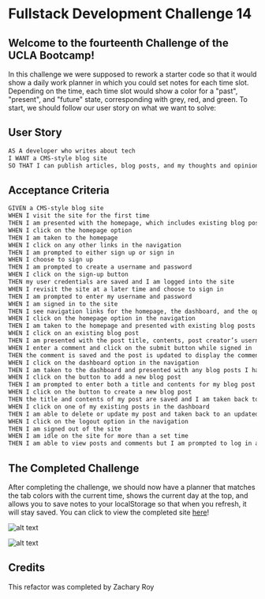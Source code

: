 # Fullstack Development Challenge 14

## Welcome to the fourteenth Challenge of the UCLA Bootcamp!

In this challenge we were supposed to rework a starter code so that it would show a daily work planner in which you could set notes for each time slot. Depending on the time, each time slot would show a color for a "past", "present", and "future" state, corresponding with grey, red, and green. To start, we should follow our user story on what we want to solve:

## User Story

```md
AS A developer who writes about tech
I WANT a CMS-style blog site
SO THAT I can publish articles, blog posts, and my thoughts and opinions
```

## Acceptance Criteria

```md
GIVEN a CMS-style blog site
WHEN I visit the site for the first time
THEN I am presented with the homepage, which includes existing blog posts if any have been posted; navigation links for the homepage and the dashboard; and the option to log in
WHEN I click on the homepage option
THEN I am taken to the homepage
WHEN I click on any other links in the navigation
THEN I am prompted to either sign up or sign in
WHEN I choose to sign up
THEN I am prompted to create a username and password
WHEN I click on the sign-up button
THEN my user credentials are saved and I am logged into the site
WHEN I revisit the site at a later time and choose to sign in
THEN I am prompted to enter my username and password
WHEN I am signed in to the site
THEN I see navigation links for the homepage, the dashboard, and the option to log out
WHEN I click on the homepage option in the navigation
THEN I am taken to the homepage and presented with existing blog posts that include the post title and the date created
WHEN I click on an existing blog post
THEN I am presented with the post title, contents, post creator’s username, and date created for that post and have the option to leave a comment
WHEN I enter a comment and click on the submit button while signed in
THEN the comment is saved and the post is updated to display the comment, the comment creator’s username, and the date created
WHEN I click on the dashboard option in the navigation
THEN I am taken to the dashboard and presented with any blog posts I have already created and the option to add a new blog post
WHEN I click on the button to add a new blog post
THEN I am prompted to enter both a title and contents for my blog post
WHEN I click on the button to create a new blog post
THEN the title and contents of my post are saved and I am taken back to an updated dashboard with my new blog post
WHEN I click on one of my existing posts in the dashboard
THEN I am able to delete or update my post and taken back to an updated dashboard
WHEN I click on the logout option in the navigation
THEN I am signed out of the site
WHEN I am idle on the site for more than a set time
THEN I am able to view posts and comments but I am prompted to log in again before I can add, update, or delete posts
```

## The Completed Challenge

After completing the challenge, we should now have a planner that matches the tab colors with the current time, shows the current day at the top, and allows you to save notes to your localStorage so that when you refresh, it will stay saved. You can click to view the completed site [here](https://falafelrapper.github.io/work-day-planner/)!

![alt text](./assets/repo-images/site-1.jpg?raw=true "Completed Site 1")

![alt text](./assets/repo-images/site-2.png?raw=true "Completed Site 2") 

## Credits
This refactor was completed by Zachary Roy